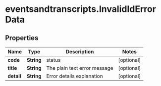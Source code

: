 # eventsandtranscripts.InvalidIdErrorData

## Properties

Name | Type | Description | Notes
------------ | ------------- | ------------- | -------------
**code** | **String** | status | [optional] 
**title** | **String** | The plain text error message | [optional] 
**detail** | **String** | Error details explanation | [optional] 


